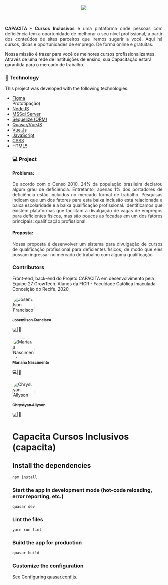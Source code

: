 <h1 align="center">
    <img src="https://i.ibb.co/bRKDwM1/Logo-capacita.png">
</h1>

<br/>

<p align="justify" style="color: #333">
<strong>CAPACITA - Cursos Inclusivos</strong> é uma plataforma onde pessoas com deficiência tem a oportunidade de melhorar o seu nível profissional, a partir dos conteúdos de sites parceiros que iremos sugerir a você. Aqui há cursos, dicas e oportunidades de emprego. De forma online e gratuitas.

Nossa missão é trazer para você os melhores cursos profissionalizantes. Através de uma rede de instituições de ensino, sua Capacitação estará garantida para o mercado de trabalho.
</p>

### :floppy_disk: Technology

This project was developed with the following technologies:

<ul>
  <li><a href="/">Figma</a></li> Prototipação)
  <li><a href="https://nodejs.org/en/">NodeJS</a></li>
  <li><a href="www.microsoft.com/sqlserver/">MSSql Server</a></li>
  <li><a href="https://sequelize.org/">Sequelize (ORM)</a></li>
  <li><a href="https://quasar.dev/">Quasar/VueJS</a></li>
  <li><a href="https://vuejs.org/">Vue.Js</a></li>
  <li><a href="https://sass-lang.com/">JavaScript</a></li>
  <li><a href="https://facebook.github.io/jsx/">CSS3</a></li>
  <li><a href="https://developer.mozilla.org/en-US/docs/Web/HTML">HTML5</a></li>


### :computer: Project

#### Problema:
<p align="justify" style="color: #333">
De acordo com o Censo 2010, 24% da população brasileira declarou algum grau de deficiência. Entretanto, apenas 1% dos portadores de deficiência estão incluídos no mercado formal de trabalho. Pesquisas indicam que um dos fatores para esta baixa inclusão está relacionada a baixa escolaridade e a baixa qualificação profissional.
Identificamos que existem plataformas que facilitam a divulgação de vagas de empregos para deficientes físicos, mas são poucos as focadas em um dos fatores principais: qualificação profissional.

#### Proposta:
<p align="justify" style="color: #333">
Nossa proposta é desenvolver um sistema para divulgação de cursos de qualificação profissional para deficientes físicos, de modo que eles possam ingressar no mercado de trabalho com alguma qualificação.
<br/>

###  Contributors

Front-end, back-end do Projeto CAPACITA em desenvolvimento pela Equipe 27 GrowTech.
Alunos da FICR - Faculdade Católica Imaculada Conceição do Recife. 2020

  <a href="https://github.com/josemilsonjunior">
        <img style="border-radius: 50px;" src="https://avatars0.githubusercontent.com/u/63685419?s=460&v=4" width="70px;" alt="Josemilson Francisco"/>
        <br />
        <sub>
          <b>Josemilson Francisco</b>
        </sub>
      </a>
      <br />
      <p><scan title="Code">💻</scan>|<scan title="Documentation">🎨</scan></p>
    </td> <td align="center" style="border: none;">
    <a href="https://github.com/Marianasn4">
        <img style="border-radius: 50px;" src="https://avatars2.githubusercontent.com/u/49256775?s=400&u=39a91359a22842a90574a9913ba06b28a6ef6ed6&v=4" width="70px;" alt="Mariana Nascimento"/>
        <br />
        <sub>
          <b>Mariana Nascimento</b>
        </sub>
      </a>
      <br />
      <p><scan title="Code">💻</scan>|<scan title="Documentation">🎨</scan></p>
    </td> <td align="center" style="border: none;">
    <a href="https://github.com/chrystyanallyson">
        <img style="border-radius: 50px;" src="https://avatars3.githubusercontent.com/u/56077910?s=460&u=36aadb491ad0f5dacf5dbc95d5c9e964ef72662a&v=4" width="70px;" alt="Chrystyan Allyson"/>
        <br />
        <sub>
          <b>Chrystyan Allyson</b>
        </sub>
      </a>
      <br />
      <p><scan title="Code">💻</scan>|<scan title="Documentation">🎨</scan></p>
    </td>
    <td align="center" style="border: none;">

# Capacita Cursos Inclusivos (capacita)

## Install the dependencies
```bash
npm install
```

### Start the app in development mode (hot-code reloading, error reporting, etc.)
```bash
quasar dev
```

### Lint the files
```bash
yarn run lint
```

### Build the app for production
```bash
quasar build
```

### Customize the configuration
See [Configuring quasar.conf.js](https://quasar.dev/quasar-cli/quasar-conf-js).
